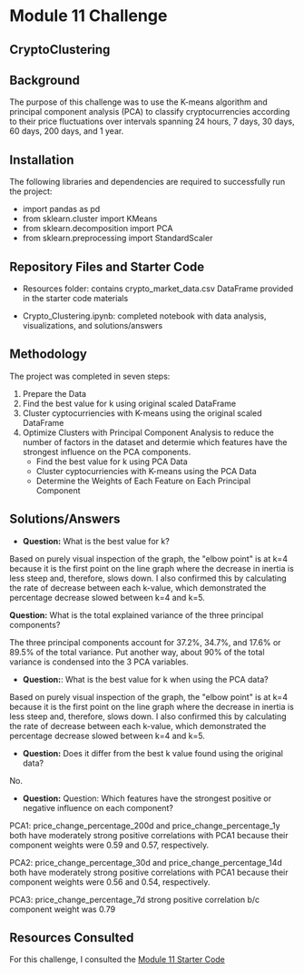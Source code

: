 # Module 11 Challenge
## CryptoClustering

## Background


The purpose of this challenge was to use the K-means algorithm and principal component analysis (PCA) to classify cryptocurrencies according to their price fluctuations over intervals spanning 24 hours, 7 days, 30 days, 60 days, 200 days, and 1 year.


## Installation


The following libraries and dependencies are required to successfully run the project:
- import pandas as pd
- from sklearn.cluster import KMeans
- from sklearn.decomposition import PCA
- from sklearn.preprocessing import StandardScaler


## Repository Files and Starter Code
- Resources folder: contains crypto_market_data.csv DataFrame provided in the starter code materials

- Crypto_Clustering.ipynb: completed notebook with data analysis, visualizations, and solutions/answers

## Methodology
The project was completed in seven steps:
1. Prepare the Data
2. Find the best value for k using original scaled DataFrame
3. Cluster cyptocurriencies with K-means using the original scaled DataFrame
4. Optimize Clusters with Principal Component Analysis to reduce the number of factors in the dataset and determie  which features have the strongest influence on the PCA components.
    - Find the best value for k using PCA Data
    - Cluster cyptocurriencies with K-means using the PCA Data
    - Determine the Weights of Each Feature on Each Principal Component

## Solutions/Answers

- **Question:** What is the best value for k?
  
Based on purely visual inspection of the graph, the "elbow point" is at k=4 because it is the first point on the line graph where the decrease in inertia is less steep and, therefore, slows down. I also confirmed this by calculating the rate of decrease between each k-value, which demonstrated the percentage decrease slowed between k=4 and k=5.


**Question:** What is the total explained variance of the three principal components?

The three principal components account for 37.2%, 34.7%, and 17.6% or 89.5% of the total variance. Put another way, about 90% of the total variance is condensed into the 3 PCA variables.

- **Question:**: What is the best value for k when using the PCA data?

Based on purely visual inspection of the graph, the "elbow point" is at k=4 because it is the first point on the line graph where the decrease in inertia is less steep and, therefore, slows down. I also confirmed this by calculating the rate of decrease between each k-value, which demonstrated the percentage decrease slowed between k=4 and k=5.

- **Question:** Does it differ from the best k value found using the original data?

No.
        

- **Question:** Question: Which features have the strongest positive or negative influence on each component?

PCA1: price_change_percentage_200d and price_change_percentage_1y both have moderately strong positive correlations with PCA1 because their component weights were 0.59 and 0.57, respectively.

PCA2: price_change_percentage_30d and price_change_percentage_14d both have moderately strong positive correlations with PCA1 because their component weights were 0.56 and 0.54, respectively.

PCA3: price_change_percentage_7d strong positive correlation b/c component weight was 0.79


## Resources Consulted
For this challenge, I consulted the [Module 11 Starter Code](https://static.bc-edx.com/ai/ail-v-1-0/m11/lms/starter/M11_Starter_Code.zip)
 








